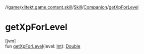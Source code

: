 //[game](../../../../index.md)/[xlitekt.game.content.skill](../../index.md)/[Skill](../index.md)/[Companion](index.md)/[getXpForLevel](get-xp-for-level.md)

# getXpForLevel

[jvm]\
fun [getXpForLevel](get-xp-for-level.md)(level: [Int](https://kotlinlang.org/api/latest/jvm/stdlib/kotlin/-int/index.html)): [Double](https://kotlinlang.org/api/latest/jvm/stdlib/kotlin/-double/index.html)

